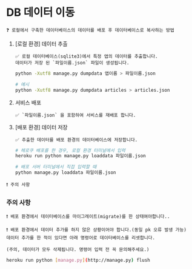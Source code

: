 # DB 데이터 이동

```
❓ 로컬에서 구축한 데이터베이스의 데이터를 배포 후 데이터베이스로 복사하는 방법
```

1. [로컬 환경] 데이터 추출
   
    ```
    ✅ 로컬 데이터베이스(sqlite3)에서 특정 앱의 데이터를 추출합니다.
    데이터가 저장 된 `파일이름.json` 파일이 생성됩니다.
    ```
    
    ```bash
    python -Xutf8 manage.py dumpdata 앱이름 > 파일이름.json
    
    # 예시
    python -Xutf8 manage.py dumpdata articles > articles.json
    ```
    
2. 서비스 배포
   
    ```
    ✅ `파일이름.json` 을 포함하여 서비스를 재배포 합니다.
    ```
    
3. [배포 환경] 데이터 저장
   
    ```
    ✅ 추출한 데이터를 배포 환경의 데이터베이스에 저장합니다.
    ```
    
    ```bash
    # 헤로쿠 배포를 한 경우, 로컬 환경 터미널에서 입력
    heroku run python manage.py loaddata 파일이름.json
    
    # 배포 서버 터미널에서 직접 입력할 때
    python manage.py loaddata 파일이름.json
    ```
    

```
❗ 주의 사항
```

### 주의 사항

```
❗ 배포 환경에서 데이터베이스를 마이그레이트(migrate)를 한 상태여야합니다..
```

```
❗ 배포 환경에서 데이터 추가를 하지 않은 상황이어야 합니다.(동일 pk 오류 발생 가능)
데이터 추가를 한 적이 있다면 아래 명령어로 데이터베이스를 리셋합니다.

(주의, 데이터가 모두 삭제됩니다. 명령어 입력 전 꼭 문의해주세요.)
```

```bash
heroku run python [manage.py](http://manage.py) flush
```
